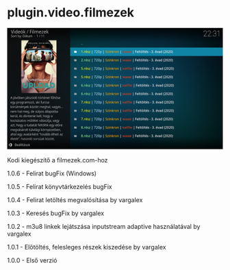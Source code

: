 # plugin.video.filmezek
![Logo](resources/screenshots/screenshot-3.jpg)

Kodi kiegészítő a filmezek.com-hoz

1.0.6 - Felirat bugFix (Windows)

1.0.5 - Felirat könyvtárkezelés bugFix

1.0.4 - Felirat letöltés megvalósítása by vargalex

1.0.3 - Keresés bugFix by vargalex

1.0.2 - m3u8 linkek lejátszása inputstream adaptive használatával by vargalex

1.0.1 - Előtöltés, felesleges részek kiszedése by vargalex

1.0.0 - Első verzió
